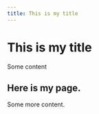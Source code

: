 ```yaml
---
title: This is my title
---
```


# This is my title

Some content

## Here is my page.

Some more content.
